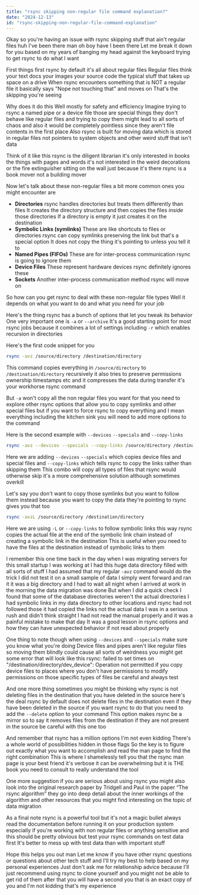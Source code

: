 ```yaml
---
title: "rsync skipping non-regular file command explanation?"
date: "2024-12-13"
id: "rsync-skipping-non-regular-file-command-explanation"
---
```


Okay so you're having an issue with rsync skipping stuff that ain't regular files huh I've been there man oh boy have I been there Let me break it down for you based on my years of banging my head against the keyboard trying to get rsync to do what I want

First things first rsync by default it's all about regular files Regular files think your text docs your images your source code the typical stuff that takes up space on a drive When rsync encounters something that is NOT a regular file it basically says "Nope not touching that" and moves on That's the skipping you're seeing

Why does it do this Well mostly for safety and efficiency Imagine trying to rsync a named pipe or a device file those are special things they don't behave like regular files and trying to copy them might lead to all sorts of chaos and also it would be completely pointless since they aren't file contents in the first place Also rsync is built for moving data which is stored in regular files not pointers to system objects and other weird stuff that isn't data

Think of it like this rsync is the diligent librarian it's only interested in books the things with pages and words it's not interested in the weird decorations or the fire extinguisher sitting on the wall just because it's there rsync is a book mover not a building mover

Now let's talk about these non-regular files a bit more common ones you might encounter are

*   **Directories** rsync handles directories but treats them differently than files It creates the directory structure and then copies the files *inside* those directories If a directory is empty it just creates it on the destination
*   **Symbolic Links (symlinks)** These are like shortcuts to files or directories rsync can copy symlinks preserving the link but that's a special option It does not copy the thing it's pointing to unless you tell it to
*   **Named Pipes (FIFOs)** These are for inter-process communication rsync is going to ignore them
*   **Device Files** These represent hardware devices rsync definitely ignores these
*   **Sockets** Another inter-process communication method rsync will move on

So how can you get rsync to deal with these non-regular file types Well it depends on what you want to do and what you need for your job

Here's the thing rsync has a bunch of options that let you tweak its behavior One very important one is `-a` or `--archive` It's a good starting point for most rsync jobs because it combines a lot of settings including `-r` which enables recursion in directories

Here's the first code snippet for you

```bash
rsync -avz /source/directory /destination/directory
```

This command copies everything in `/source/directory` to `/destination/directory` recursively it also tries to preserve permissions ownership timestamps etc and it compresses the data during transfer it's your workhorse rsync command

But `-a` won't copy all the non regular files you want for that you need to explore other rsync options that allow you to copy symlinks and other special files but if you want to force rsync to copy everything and I mean everything including the kitchen sink you will need to add more options to the command

Here is the second example with `--devices` `--specials` and `--copy-links`

```bash
rsync -avz --devices --specials --copy-links /source/directory /destination/directory
```

Here we are adding `--devices` `--specials` which copies device files and special files and `--copy-links` which tells rsync to copy the links rather than skipping them This combo will copy all types of files that rsync would otherwise skip it's a more comprehensive solution although sometimes overkill

Let's say you don't want to copy those symlinks but you want to follow them instead because you want to copy the data they're pointing to rsync gives you that too

```bash
rsync -avzL /source/directory /destination/directory
```

Here we are using `-L` or `--copy-links` to follow symbolic links this way rsync copies the actual file at the end of the symbolic link chain instead of creating a symbolic link in the destination This is useful when you need to have the files at the destination instead of symbolic links to them

I remember this one time back in the day when I was migrating servers for this small startup I was working at I had this huge data directory filled with all sorts of stuff I had assumed that my regular `-avz` command would do the trick I did not test it on a small sample of data I simply went forward and ran it it was a big directory and I had to wait all night when I arrived at work in the morning the data migration was done But when I did a quick check I found that some of the database directories weren't the actual directories I had symbolic links in my data directory to other locations and rsync had not followed those it had copied the links not the actual data I was in a serious rush and didn't think straight I had not read the manual properly and it was a painful mistake to make that day It was a good lesson in rsync options and how they can have unexpected behavior if not read about properly

One thing to note though when using `--devices` and `--specials` make sure you know what you're doing Device files and pipes aren't like regular files so moving them blindly could cause all sorts of weirdness you might get some error that will look like this rsync: failed to set times on "/destination/directory/dev_device": Operation not permitted if you copy device files to places where you don't have permissions to modify permissions on those specific types of files be careful and always test

And one more thing sometimes you might be thinking why rsync is not deleting files in the destination that you have deleted in the source here's the deal rsync by default does not delete files in the destination even if they have been deleted in the source if you want rsync to do that you need to add the `--delete` option to your command This option makes rsync be a mirror so to say it removes files from the destination if they are not present in the source be careful with this one too

And remember that rsync has a million options I'm not even kidding There's a whole world of possibilities hidden in those flags So the key is to figure out exactly what you want to accomplish and read the man page to find the right combination This is where I shamelessly tell you that the rsync man page is your best friend it's verbose it can be overwhelming but it is THE book you need to consult to really understand the tool

One more suggestion if you are serious about using rsync you might also look into the original research paper by Tridgell and Paul in the paper “The rsync algorithm” they go into deep detail about the inner workings of the algorithm and other resources that you might find interesting on the topic of data migration

As a final note rsync is a powerful tool but it's not a magic bullet always read the documentation before running it on your production system especially if you're working with non regular files or anything sensitive and this should be pretty obvious but test your rsync commands on test data first It's better to mess up with test data than with important stuff

Hope this helps you out man Let me know if you have other rsync questions or questions about other tech stuff and I'll try my best to help based on my personal experiences Just don't ask me for relationship advice because I'll just recommend using rsync to clone yourself and you might not be able to get rid of them after that you will have a second you that is an exact copy of you and I'm not kidding that's my experience
